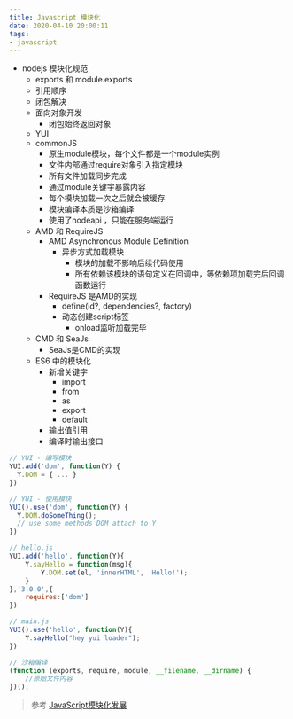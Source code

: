 ```yaml
---
title: Javascript 模块化
date: 2020-04-10 20:00:11
tags:
- javascript
---
```

- nodejs 模块化规范
  - exports 和  module.exports
  - 引用顺序
  - 闭包解决
  - 面向对象开发
    - 闭包始终返回对象
  - YUI
  - commonJS
    - 原生module模块，每个文件都是一个module实例
    - 文件内部通过require对象引入指定模块
    - 所有文件加载同步完成
    - 通过module关键字暴露内容
    - 每个模块加载一次之后就会被缓存
    - 模块编译本质是沙箱编译
    - 使用了nodeapi ，只能在服务端运行
  - AMD 和 RequireJS
    - AMD Asynchronous Module Definition
      - 异步方式加载模块
        - 模块的加载不影响后续代码使用
        - 所有依赖该模块的语句定义在回调中，等依赖项加载完后回调函数运行
    - RequireJS 是AMD的实现
      - define(id?, dependencies?, factory)
      - 动态创建script标签
        - onload监听加载完毕
  - CMD 和 SeaJs
    - SeaJs是CMD的实现
  - ES6 中的模块化
    - 新增关键字
      - import
      - from
      - as
      - export
      - default
    - 输出值引用
    - 编译时输出接口



``` JavaScript
// YUI - 编写模块
YUI.add('dom', function(Y) {
  Y.DOM = { ... }
})

// YUI - 使用模块
YUI().use('dom', function(Y) {
  Y.DOM.doSomeThing();
  // use some methods DOM attach to Y
})

// hello.js
YUI.add('hello', function(Y){
    Y.sayHello = function(msg){
        Y.DOM.set(el, 'innerHTML', 'Hello!');
    }
},'3.0.0',{
    requires:['dom']
})

// main.js
YUI().use('hello', function(Y){
    Y.sayHello("hey yui loader");
})
```

``` JavaScript
// 沙箱编译
(function (exports, require, module, __filename, __dirname) {
    //原始文件内容
})();
```

>参考
[JavaScript模块化发展](https://segmentfault.com/a/1190000015302578)

